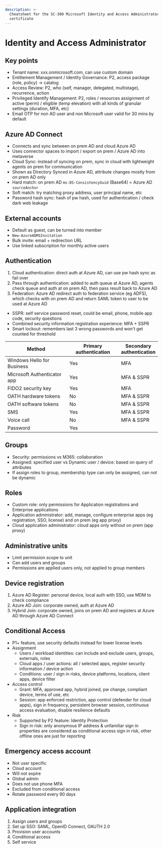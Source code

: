 ```yaml
---
description: >-
  Cheatsheet for the SC-300 Microsoft Identity and Access Administrator
  certificate
---
```


# Identity and Access Administrator

## Key points

* Tenant name: xxx.onmicrosoft.com, can use custom domain&#x20;
* Entitlement Management / Identity Governance: P2, access package (role, policy) -> catalog
* Access Review: P2, who (self, manager, delegated, multistage), recurrence, action
* Privileged Identify Management: P2, roles / resources assignment of active (perm) / eligible (temp elevation) with all kinds of granular settings (duration, MFA, etc)
* Email OTP for non AD user and non Microsoft user valid for 30 mins by default

## Azure AD Connect

* Connects and sync between on prem AD and cloud Azure AD
* Uses connector spaces to import / export on prem / Azure AD into metaverse
* Cloud Sync: instead of syncing on prem, sync in cloud with lightweight agents on prem for communication
* Shown as Directory Synced in Azure AD, attribute changes mostly from on prem AD only
* Hard match: on prem AD `ms-DS-ConsistencyGuid` (Base64) = Azure AD `sourceAnchor`
* Soft match: try matching proxy address, user principal name, etc
* Password hash sync: hash of pw hash, used for authentication / check dark web leakage

## External accounts

* Default as guest, can be turned into member
* `New-AzureADMSInvitation`
* Bulk invite: email + redirection URL
* Use linked subscription for monthly active users

## Authentication

1. Cloud authentication: direct auth at Azure AD, can use pw hash sync as fail over
2. Pass through authentication: added to auth queue at Azure AD, agents check queue and auth at on prem AD, then pass result back to Azure AD
3. Federation: Azure AD redirect auth to federation service (eg ADFS), which checks with on prem AD and return SAML token to user to be used at Azure AD

* SSPR: self service password reset, could be email, phone, mobile app code, security questions
* Combined security information registration experience: MFA + SSPR
* Smart lockout: remembers last 3 wrong passwords and won't get counted for threshold&#x20;

<table><thead><tr><th width="305.3333333333333">Method</th><th width="209">Primary authentication</th><th>Secondary authentication</th></tr></thead><tbody><tr><td>Windows Hello for Business</td><td>Yes</td><td>MFA</td></tr><tr><td>Microsoft Authenticator app</td><td>Yes</td><td>MFA &#x26; SSPR</td></tr><tr><td>FIDO2 security key</td><td>Yes</td><td>MFA</td></tr><tr><td>OATH hardware tokens</td><td>No</td><td>MFA &#x26; SSPR</td></tr><tr><td>OATH software tokens</td><td>No</td><td>MFA &#x26; SSPR</td></tr><tr><td>SMS</td><td>Yes</td><td>MFA &#x26; SSPR</td></tr><tr><td>Voice call</td><td>No</td><td>MFA &#x26; SSPR</td></tr><tr><td>Password</td><td>Yes</td><td></td></tr></tbody></table>

## Groups

* Security: permissions vs M365: collaboration
* Assigned: specified user vs Dynamic user / device: based on query of attributes
* If assign roles to group, membership type can only be assigned, can not be dynamic

## Roles

* Custom role: only permissions for Application registrations and Enterprise applications
* Application administrator: add, manage, configure enterprise apps (eg registration, SSO, license) and on prem (eg app proxy)
* Cloud application administrator: cloud apps only without on prem (app proxy)

## Administrative units

* Limit permission scope to unit
* Can add users and groups
* Permissions are applied users only, not applied to group members

## Device registration

1. Azure AD Register: personal device, local auth with SSO, use MDM to check compliance
2. Azure AD Join: corporate owned, auth at Azure AD
3. Hybrid Join: corporate owned, joins on prem AD and registers at Azure AD through Azure AD Connect

## Conditional Access

* P1+ feature, use security defaults instead for lower license levels
* Assignment
  * Users / workload identities: can include and exclude users, groups, externals, roles
  * Cloud apps / user actions: all / selected apps, register security information / device action
  * Conditions: user / sign in risks, device platforms, locations, client apps, device filter
* Access control
  * Grant: MFA, approved app, hybrid joined, pw change, compliant device, terms of use, etc
  * Session: app enforced restriction, app control (defender for cloud apps), sign in frequency, persistent browser session, continuous access evaluation, disable resilience defaults
* Risk
  * Supported by P2 feature: Identity Protection
  * Sign in risk: only anonymous IP address & unfamiliar sign in properties are considered as conditional access sign in risk, other offline ones are just for reporting

## Emergency access account

* Not user specific
* Cloud account
* Will not expire
* Global admin
* Does not use phone MFA
* Excluded from conditional access
* Rotate password every 90 days

## Application integration

1. Assign users and groups
2. Set up SSO: SAML, OpenID Connect, OAUTH 2.0
3. Provision user accounts
4. Conditional access
5. Self service
